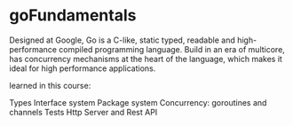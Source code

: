# goFundamentals

Designed at Google, Go is a C-like, static typed, readable and high-performance compiled programming language. 
Build in an era of multicore, has concurrency mechanisms at the heart of the language,
which makes it ideal for high performance applications.

learned in this course:
 
Types
Interface system
Package system
Concurrency: goroutines and channels
Tests
Http Server and Rest API
 
 
 
